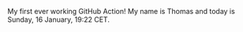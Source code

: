 My first ever working GitHub Action!
My name is Thomas and today is Sunday, 16 January, 19:22 CET. 
